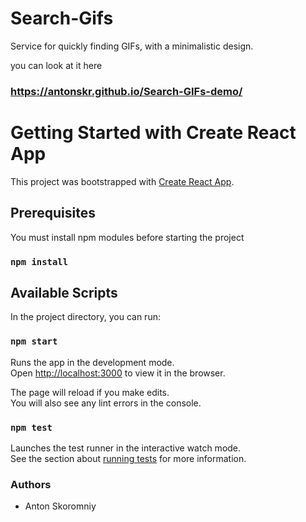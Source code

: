 # Search-Gifs

 Service for quickly finding GIFs, with a minimalistic design.
 
you can look at it here
### https://antonskr.github.io/Search-GIFs-demo/

# Getting Started with Create React App

This project was bootstrapped with [Create React App](https://github.com/facebook/create-react-app).

## Prerequisites

You must install npm modules before starting the project

### `npm install`

## Available Scripts

In the project directory, you can run:

### `npm start`

Runs the app in the development mode.\
Open [http://localhost:3000](http://localhost:3000) to view it in the browser.

The page will reload if you make edits.\
You will also see any lint errors in the console.

### `npm test`

Launches the test runner in the interactive watch mode.\
See the section about [running tests](https://facebook.github.io/create-react-app/docs/running-tests) for more information.

### Authors 

* Anton Skoromniy

